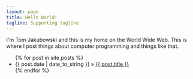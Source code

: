 ```yaml
---
layout: page
title: Hello World!
tagline: Supporting tagline
---
```


I'm Tom Jakubowski and this is my home on the World Wide Web.  This is where I post
things about computer programming and things like that.

<ul class="posts">
  {% for post in site.posts %}
    <li><span>{{ post.date | date_to_string }}</span> &raquo; <a href="{{ BASE_PATH }}{{ post.url }}">{{ post.title }}</a></li>
  {% endfor %}
</ul>


